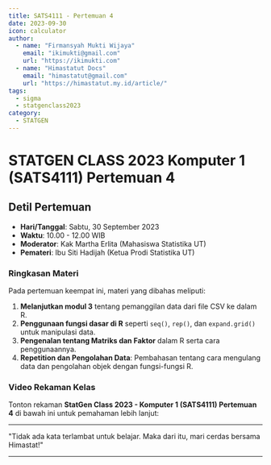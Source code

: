 ```yaml
--- 
title: SATS4111 - Pertemuan 4
date: 2023-09-30
icon: calculator
author:
  - name: "Firmansyah Mukti Wijaya"
    email: "ikimukti@gmail.com"
    url: "https://ikimukti.com"
  - name: "Himastatut Docs"
    email: "himastatut@gmail.com"
    url: "https://himastatut.my.id/article/"
tags:
  - sigma
  - statgenclass2023
category: 
  - STATGEN
--- 
```


# STATGEN CLASS 2023 Komputer 1 (SATS4111) Pertemuan 4

## Detil Pertemuan

- **Hari/Tanggal**: Sabtu, 30 September 2023
- **Waktu**: 10.00 - 12.00 WIB
- **Moderator**: Kak Martha Erlita (Mahasiswa Statistika UT)
- **Pemateri**: Ibu Siti Hadijah (Ketua Prodi Statistika UT)

### Ringkasan Materi
Pada pertemuan keempat ini, materi yang dibahas meliputi:
1. **Melanjutkan modul 3** tentang pemanggilan data dari file CSV ke dalam R.
2. **Penggunaan fungsi dasar di R** seperti `seq()`, `rep()`, dan `expand.grid()` untuk manipulasi data.
3. **Pengenalan tentang Matriks dan Faktor** dalam R serta cara penggunaannya.
4. **Repetition dan Pengolahan Data**: Pembahasan tentang cara mengulang data dan pengolahan objek dengan fungsi-fungsi R.

### Video Rekaman Kelas
Tonton rekaman **StatGen Class 2023 - Komputer 1 (SATS4111) Pertemuan 4** di bawah ini untuk pemahaman lebih lanjut:

<VidStack
  src="youtube/Y2v2KXRgd2U"
  title="StatGen Class 2023 - Komputer 1 (SATS4111) Pertemuan 4"
/>

--- 

"Tidak ada kata terlambat untuk belajar. Maka dari itu, mari cerdas bersama Himastat!"


--- 


<GitContributors />
<GitChangelog />